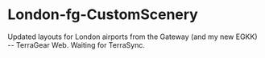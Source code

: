 # London-fg-CustomScenery
Updated layouts for London airports from the Gateway (and my new EGKK) -- TerraGear Web. Waiting for TerraSync.
